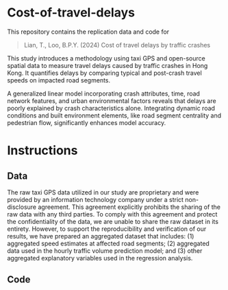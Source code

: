 # Cost-of-travel-delays

This repository contains the replication data and code for 

> Lian, T., Loo, B.P.Y. (2024) Cost of travel delays by traffic crashes

This study introduces a methodology using taxi GPS and open-source spatial data to measure travel delays caused by traffic crashes in Hong Kong. It quantifies delays by comparing typical and post-crash travel speeds on impacted road segments. 

A generalized linear model incorporating crash attributes, time, road network features, and urban environmental factors reveals that delays are poorly explained by crash characteristics alone. Integrating dynamic road conditions and built environment elements, like road segment centrality and pedestrian flow, significantly enhances model accuracy. 

# Instructions

## Data
The raw taxi GPS data utilized in our study are proprietary and were provided by an information technology company under a strict non-disclosure agreement. This agreement explicitly prohibits the sharing of the raw data with any third parties. To comply with this agreement and protect the confidentiality of the data, we are unable to share the raw dataset in its entirety. However, to support the reproducibility and verification of our results, we have prepared an aggregated dataset that includes: (1) aggregated speed estimates at affected road segments; (2) aggregated data used in the hourly traffic volume prediction model; and (3) other aggregated explanatory variables used in the regression analysis.




## Code



